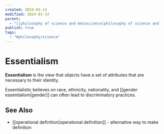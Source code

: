 ```yaml
---
created: 2024-03-13
modified: 2024-03-14
parent:
  - "[[philosophy of science and metascience|philosophy of science and metascience]]"
publish: true
tags:
  - "#philosophy/science"
---
```


# Essentialism

**Essentialism** is the view that objects have a set of attributes that are necessary to their identity.

Essentialistic believes on race, ethnicity, nationality, and [[gender essentialism|gender]] can often lead to discriminatory practices.

## See Also
- [[operational definition|operational definition]] - alternative way to make definition